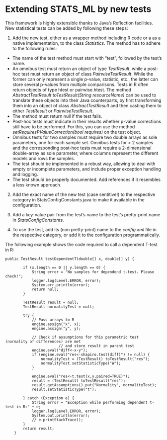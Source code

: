 # Extending STATS\_ML by new tests #

This framework is highly extensible thanks to Java’s Reflection facilities. New statistical tests can be added by following these steps:

1. Add the new test, either as a wrapper method including R code or a as a native implementation, to the class _Statistics_. The method has to adhere to the following rules:
  * The name of the test method must start with “test”, followed by the test’s name.
  * An omnibus test must return an object of type _TestResult_, while a post- hoc test must return an object of class _PairwiseTestResult_. While the former can only represent a single p-value, statistic, etc., the latter can store several p-values from multiple comparisons. Tests in R often return objects of type htest or pairwise.htest. The method _AbstractTestResult toTestResult(String resourceName)_ can be used to translate these objects into their Java counterparts, by first transforming them into an object of class _AbstractTestResult_ and then casting them to either _TestResult_ or _PairwiseTestResult_.
  * The method must return null if the test fails.
  * Post-hoc tests must indicate in their results whether p-value corrections still have to be performed. For this, you can use the method _setRequiresPValueCorrection(bool requires)_ on the test object.
  * Omnibus tests for two samples must require two double arrays as sole parameters, one for each sample set. Omnibus tests for > 2 samples and the corresponding post-hoc tests must require a 2-dimensional double-array as sole parameter, where columns represent the different models and rows the samples.
  * The test should be implemented in a robust way, allowing to deal with empty or incomplete parameters, and include proper exception handling and logging.
  * The test should be properly documented. Add references if it resembles a less known approach.

2. Add the exact name of the new test (case sentitive!) to the respective category in StatsConfigConstants.java to make it available in the configuration.

3. Add a key-value pair from the test’s name to the test’s pretty-print name in _StatsConfigConstants_.

4. To use the test, add its (non pretty-print) name to the _config.xml_ file in the respective category, or add it to the configuration programmatically.

The following example shows the code required to call a dependent T-test in R:
```
public TestResult testDependentT(double[] x, double[] y) {

		if (x.length == 0 || y.length == 0) {
			String error = "No samples for dependend t-test. Please check!";
			logger.log(Level.ERROR, error);
			System.err.println(error);
			return null;
		}

		TestResult result = null;
		TestResult normalityTest = null;

		try {
			// Pass arrays to R
			engine.assign("x", x);
			engine.assign("y", y);

			// Check if assumptions for this parametric test (normality of differences) are met 
                        // and store result in parent test
			engine.eval("diff<-x-y");
			if (engine.eval("res<-shapiro.test(diff)") != null) {
				normalityTest = (TestResult) toTestResult("res");
				normalityTest.setStatisticType("W");
			}

			engine.eval("res<-t.test(x,y,paired=TRUE)");
			result = (TestResult) toTestResult("res");
			result.getAssumptions().put("Normality", normalityTest);
			result.setStatisticType("t");

		} catch (Exception e) {
			String error = "Exception while performing dependent t-test in R:" + e;
			logger.log(Level.ERROR, error);
			System.out.println(error);
			// e.printStackTrace();
		}
		return result;
	}
```